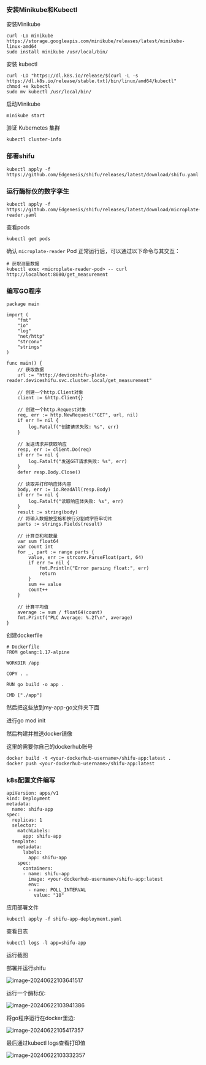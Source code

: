 ### 安装Minikube和Kubectl

安装Minikube

```
curl -Lo minikube https://storage.googleapis.com/minikube/releases/latest/minikube-linux-amd64
sudo install minikube /usr/local/bin/
```

安装 kubectl

````
curl -LO "https://dl.k8s.io/release/$(curl -L -s https://dl.k8s.io/release/stable.txt)/bin/linux/amd64/kubectl"
chmod +x kubectl
sudo mv kubectl /usr/local/bin/
````

启动Minikube

```
minikube start
```

验证 Kubernetes 集群

```
kubectl cluster-info
```

### 部署shifu

```
kubectl apply -f https://github.com/Edgenesis/shifu/releases/latest/download/shifu.yaml
```

### 运行酶标仪的数字孪生

```
kubectl apply -f https://github.com/Edgenesis/shifu/releases/latest/download/microplate-reader.yaml
```

查看pods

```
kubectl get pods
```

确认 `microplate-reader` Pod 正常运行后，可以通过以下命令与其交互：

```
# 获取测量数据
kubectl exec <microplate-reader-pod> -- curl http://localhost:8080/get_measurement
```

### 编写GO程序

```
package main

import (
	"fmt"
	"io"
	"log"
	"net/http"
	"strconv"
	"strings"
)

func main() {
	// 获取数据
	url := "http://deviceshifu-plate-reader.deviceshifu.svc.cluster.local/get_measurement"

	// 创建一个http.Client对象
	client := &http.Client{}

	// 创建一个http.Request对象
	req, err := http.NewRequest("GET", url, nil)
	if err != nil {
		log.Fatalf("创建请求失败: %s", err)
	}

	// 发送请求并获取响应
	resp, err := client.Do(req)
	if err != nil {
		log.Fatalf("发送GET请求失败: %s", err)
	}
	defer resp.Body.Close()

	// 读取并打印响应体内容
	body, err := io.ReadAll(resp.Body)
	if err != nil {
		log.Fatalf("读取响应体失败: %s", err)
	}
	result := string(body)
	// 将输入数据按空格和换行分割成字符串切片
	parts := strings.Fields(result)

	// 计算总和和数量
	var sum float64
	var count int
	for _, part := range parts {
		value, err := strconv.ParseFloat(part, 64)
		if err != nil {
			fmt.Println("Error parsing float:", err)
			return
		}
		sum += value
		count++
	}

	// 计算平均值
	average := sum / float64(count)
	fmt.Printf("PLC Average: %.2f\n", average)
}

```

创建dockerfile

```
# Dockerfile
FROM golang:1.17-alpine

WORKDIR /app

COPY . .

RUN go build -o app .

CMD ["./app"]

```

然后把这些放到my-app-go文件夹下面

进行go mod init 

然后构建并推送docker镜像

这里的<your-dockerhub-username>需要你自己的dockerhub账号

```
docker build -t <your-dockerhub-username>/shifu-app:latest .
docker push <your-dockerhub-username>/shifu-app:latest
```

### k8s配置文件编写

```
apiVersion: apps/v1
kind: Deployment
metadata:
  name: shifu-app
spec:
  replicas: 1
  selector:
    matchLabels:
      app: shifu-app
  template:
    metadata:
      labels:
        app: shifu-app
    spec:
      containers:
      - name: shifu-app
        image: <your-dockerhub-username>/shifu-app:latest
        env:
        - name: POLL_INTERVAL
          value: "10"
```

应用部署文件

```
kubectl apply -f shifu-app-deployment.yaml
```



查看日志

```
kubectl logs -l app=shifu-app
```





运行截图

部署并运行shifu

![image-20240622103641517](https://zhihuigou1314.oss-cn-beijing.aliyuncs.com/image-20240622103641517.png)



运行一个酶标仪:

![image-20240622103941386](https://zhihuigou1314.oss-cn-beijing.aliyuncs.com/image-20240622103941386.png)



将go程序运行在docker里边:

![image-20240622105417357](https://zhihuigou1314.oss-cn-beijing.aliyuncs.com/image-20240622105417357.png)

最后通过kubectl logs查看打印值

![image-20240622103332357](https://zhihuigou1314.oss-cn-beijing.aliyuncs.com/image-20240622103332357.png)


